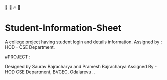 :book:   :blue_book: :fire: :bug:

# Student-Information-Sheet

A college project having student login and details information.
Assigned by : HOD - CSE Department.


#PROJECT :

Designed by Saurav Bajracharya and Pramesh Bajracharya
Assigned By - HOD CSE Department, BVCEC, Odalarevu
..
